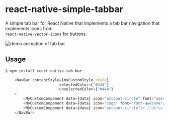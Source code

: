 # react-native-simple-tabbar
A simple tab bar for React Native that implements a tab bar navigation that implements icons from  
`react-native-vector-icons` for buttons.


![demo animation of tab bar](https://github.com/ajzozakiewicz/react-native-tab-bar/blob/master/images/tab_bar_demo2.gif)



## Usage

``` bash
$ npm install react-native-tab-bar
```

``` javascript
    <NavBar contentStyle={myCustomStyle.style}
                        selectedColor={"#444"}
                        unselectedColor={"#444"}
    >
        <MyCustomComponent data={data} icon="account-circle" font="material"/>
        <MyCustomComponent data={data} icon="cogs" font="font-awesome"/>
        <MyCustomComponent data={data} icon="account-circle"/> //defaults to material
    </NavBar>
```

